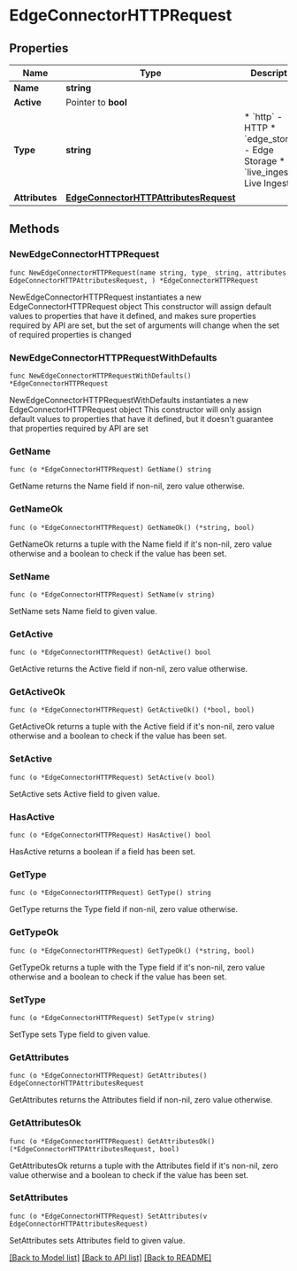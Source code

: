 # EdgeConnectorHTTPRequest

## Properties

Name | Type | Description | Notes
------------ | ------------- | ------------- | -------------
**Name** | **string** |  | 
**Active** | Pointer to **bool** |  | [optional] 
**Type** | **string** | * &#x60;http&#x60; - HTTP * &#x60;edge_storage&#x60; - Edge Storage * &#x60;live_ingest&#x60; - Live Ingest | 
**Attributes** | [**EdgeConnectorHTTPAttributesRequest**](EdgeConnectorHTTPAttributesRequest.md) |  | 

## Methods

### NewEdgeConnectorHTTPRequest

`func NewEdgeConnectorHTTPRequest(name string, type_ string, attributes EdgeConnectorHTTPAttributesRequest, ) *EdgeConnectorHTTPRequest`

NewEdgeConnectorHTTPRequest instantiates a new EdgeConnectorHTTPRequest object
This constructor will assign default values to properties that have it defined,
and makes sure properties required by API are set, but the set of arguments
will change when the set of required properties is changed

### NewEdgeConnectorHTTPRequestWithDefaults

`func NewEdgeConnectorHTTPRequestWithDefaults() *EdgeConnectorHTTPRequest`

NewEdgeConnectorHTTPRequestWithDefaults instantiates a new EdgeConnectorHTTPRequest object
This constructor will only assign default values to properties that have it defined,
but it doesn't guarantee that properties required by API are set

### GetName

`func (o *EdgeConnectorHTTPRequest) GetName() string`

GetName returns the Name field if non-nil, zero value otherwise.

### GetNameOk

`func (o *EdgeConnectorHTTPRequest) GetNameOk() (*string, bool)`

GetNameOk returns a tuple with the Name field if it's non-nil, zero value otherwise
and a boolean to check if the value has been set.

### SetName

`func (o *EdgeConnectorHTTPRequest) SetName(v string)`

SetName sets Name field to given value.


### GetActive

`func (o *EdgeConnectorHTTPRequest) GetActive() bool`

GetActive returns the Active field if non-nil, zero value otherwise.

### GetActiveOk

`func (o *EdgeConnectorHTTPRequest) GetActiveOk() (*bool, bool)`

GetActiveOk returns a tuple with the Active field if it's non-nil, zero value otherwise
and a boolean to check if the value has been set.

### SetActive

`func (o *EdgeConnectorHTTPRequest) SetActive(v bool)`

SetActive sets Active field to given value.

### HasActive

`func (o *EdgeConnectorHTTPRequest) HasActive() bool`

HasActive returns a boolean if a field has been set.

### GetType

`func (o *EdgeConnectorHTTPRequest) GetType() string`

GetType returns the Type field if non-nil, zero value otherwise.

### GetTypeOk

`func (o *EdgeConnectorHTTPRequest) GetTypeOk() (*string, bool)`

GetTypeOk returns a tuple with the Type field if it's non-nil, zero value otherwise
and a boolean to check if the value has been set.

### SetType

`func (o *EdgeConnectorHTTPRequest) SetType(v string)`

SetType sets Type field to given value.


### GetAttributes

`func (o *EdgeConnectorHTTPRequest) GetAttributes() EdgeConnectorHTTPAttributesRequest`

GetAttributes returns the Attributes field if non-nil, zero value otherwise.

### GetAttributesOk

`func (o *EdgeConnectorHTTPRequest) GetAttributesOk() (*EdgeConnectorHTTPAttributesRequest, bool)`

GetAttributesOk returns a tuple with the Attributes field if it's non-nil, zero value otherwise
and a boolean to check if the value has been set.

### SetAttributes

`func (o *EdgeConnectorHTTPRequest) SetAttributes(v EdgeConnectorHTTPAttributesRequest)`

SetAttributes sets Attributes field to given value.



[[Back to Model list]](../README.md#documentation-for-models) [[Back to API list]](../README.md#documentation-for-api-endpoints) [[Back to README]](../README.md)


